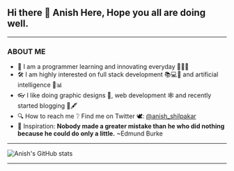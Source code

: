 ## Hi there 👋 Anish Here, Hope you all are doing well.

<hr>

### ABOUT ME

- 🌱 I am a programmer learning and innovating everyday 👨🏻‍💻
- 🛠 I am highly interested on full stack development 📚💻📱 and artificial intelligence 🧠📊
- 👓 I like doing graphic designs 🎨, web development 🕸 and recently started blogging 📖🖋
- 🔍 How to reach me ❔ Find me on Twitter 🕊: [@anish_shilpakar](https://twitter.com/anish_shilpakar)
- 📌 Inspiration: **Nobody made a greater mistake than he who did nothing because he could do only a little.** ~Edmund Burke

<hr>

![Anish's GitHub stats](https://github-readme-stats.vercel.app/api?username=juju2181&show_icons=true&count_private=true&theme=onedark)

<hr>
